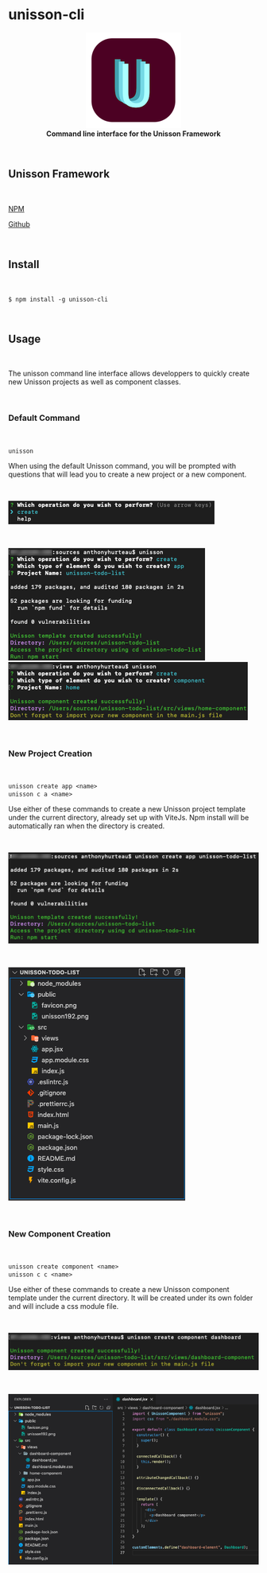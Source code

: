 # unisson-cli

<p align="center" width="100%">
 <img src="https://raw.githubusercontent.com/AnthonyHurteau/unisson-cli/main/assets/unisson192.png">
 <br/>
 <b>Command line interface for the Unisson Framework</b>
</p>
<br/>

## Unisson Framework

<br/>

<p><a href="https://www.npmjs.com/package/unisson" target="_blank" rel="noopener noreferrer">NPM</a></p>
<p><a href="https://github.com/AnthonyHurteau/unisson#readme" target="_blank" rel="noopener noreferrer">Github</a></p>
<br/>

## Install

<br/>

```
$ npm install -g unisson-cli
```

<br/>

## Usage

<br/>

<p>The unisson command line interface allows developpers to quickly create new Unisson projects as well as component classes.</p>
<br/>

### Default Command

<br/>

```
unisson
```

<p>When using the default Unisson command, you will be prompted with questions that will lead you to create a new project or a new component.</p>
<br/>
<p><img src="https://raw.githubusercontent.com/AnthonyHurteau/unisson-cli/main/assets/defaultCommand.png"></p>
<br/>
<p><img src="https://raw.githubusercontent.com/AnthonyHurteau/unisson-cli/main/assets/defaultProjectCreate.png">
<img src="https://raw.githubusercontent.com/AnthonyHurteau/unisson-cli/main/assets/defaultComponentCreate.png"></p>
<br/>

### New Project Creation

<br/>

```
unisson create app <name>
unisson c a <name>
```

<p>Use either of these commands to create a new Unisson project template under the current directory, already set up with ViteJs. Npm install will be automatically ran when the directory is created.</p>
<br/>
<p><img src="https://raw.githubusercontent.com/AnthonyHurteau/unisson-cli/main/assets/projectCreate.png"></p>
<br/>
<p><img src="https://raw.githubusercontent.com/AnthonyHurteau/unisson-cli/main/assets/template.png"></p>
<br/>

### New Component Creation

<br/>

```
unisson create component <name>
unisson c c <name>
```

<p>Use either of these commands to create a new Unisson component template under the current directory. It will be created under its own folder and will include a css module file.</p>
<br/>
<p><img src="https://raw.githubusercontent.com/AnthonyHurteau/unisson-cli/main/assets/componentCreate.png"></p>
<br/>
<p><img src="https://raw.githubusercontent.com/AnthonyHurteau/unisson-cli/main/assets/newComponent.png"></p>
<br/>
